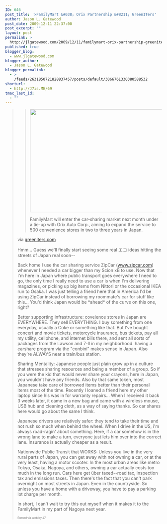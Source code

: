 ```yaml
---
ID: 646
post_title: '>FamilyMart &#038; Orix Partnership &#8211; GreenITers'
author: Jason L. Gatewood
post_date: 2009-12-11 22:37:00
post_excerpt: ""
layout: post
permalink: >
  http://jlgatewood.com/2009/12/11/familymart-orix-partnership-greeniters/
published: true
blogger_blog:
  - www.jlgatewood.com
blogger_author:
  - Jason L. Gatewood
blogger_permalink:
  - >
    /feeds/2631850721828837457/posts/default/3066761330380588532
shorturl:
  - http://J7is.ME/69
tmac_last_id:
  - ""
---
```

><div> <blockquote><div>  <div>  <p>  </p>  <div>  <div>  <a href="http://api.ning.com:80/files/oyyoBUnROaelwmiA2U5mjOMyI7qzH6WUGwTA5JN286c_/DSC_0083.JPG" target="_blank"><img src="http://www.jlgatewood.com/wp-content/uploads/2010/10/DSC_0083.jpg&height=489" height="331" alt="" width="500" /></a><p>  </p></div>  </div>  <div>FamilyMart will enter the car-sharing market next month under a tie-up with Orix Auto Corp., aiming to expand the service to 500 convenience stores in two to three years in Japan.</div>  </div></div></blockquote><div>via <a href="http://www.greeniters.com/photo/familymart-orix-partnership?xg_source=activity">greeniters.com</a></div> <p>Hmm...  Guess we'll finally start seeing some real エコ ideas hitting the streets of Japan real soon-- </p><p>Back home I use the car sharing service ZipCar (<a href="http://www.zipcar.com">www.zipcar.com</a>) whenever I needed a car bigger than my Scion xB to use.  Now that I'm here in Japan where public transport goes everywhere I need to go, the only time I really need to use a car is when I'm delivering magazines, or picking up big items from Nittori or the occasional IKEA run to Osaka.  I was just telling a friend here that in America I'd be using ZipCar instead of borrowing my roommate's car for stuff like this...  You'd think Japan would be *ahead* of the curve on this one, right? </p><p>Better supporting infrastructure: coveience stores in Japan are EVERYWHERE. They sell EVERYTHING. I buy something from one everyday, usually a Coke or something like that. But I've bought concert and movie tickets, motorcycle insurance, bus tickets, pay all my utility, cellphone, and internet bills there, and sent all sorts of packages from the Lawson and 7-ll in my neighborhood.  having a carshare program via the "conbini" makes sense in Japan. Also they're ALWAYS near a train/bus station.  </p><p>Sharing Mentality: Japanese people just plain grow up in a culture that stresses sharing resources and being a member of a group.  So if you were the kid that would never share your crayons, here in Japan, you wouldn't have any friends. Also by that same token, most Japanese take care of borrowed items better than their personal items most of the time.  Recently I loaned a friend here my other laptop since his was in for warranty repairs...  When I received it back 3 weeks later, it came in a new bag and came with a wireless mouse, USB hub and cleaning cloth, as a way of saying thanks.  So car shares here would go about the same I think. </p><p>Japanese drivers are relatively safer:   they tend to take their time and not rush so much when behind the wheel.  When I drive in the US, i'm always road-ragin' about something.  Here, if a car somehow is in the wrong lane to make a turn, everyone just lets him over into the correct lane. Insurance is actually cheaper as a result.  </p><p>Nationwide Public Transit that WORKS: Unless you live in the very rural parts of Japan, you can get away with not owning a car, or at the very least, having a motor scooter.  In the most urban areas like metro Tokyo, Osaka, Nagoya, and others, owning a car actually costs too much in the long run.  Cars here get über taxed--road tax, inspection tax and emissions taxes.  Then there's the fact that you can't park overnight on most streets in Japan.  Even in the countryside. So unless you have a home with a driveway, you have to pay a parking lot charge per month.   </p><p>In short, I can't wait to try this out myself when it makes it to the FamilyMart in my part of Nagoya next year.</p></div>      <p style="font-size: 9px;">  Posted via web by J7  </p>